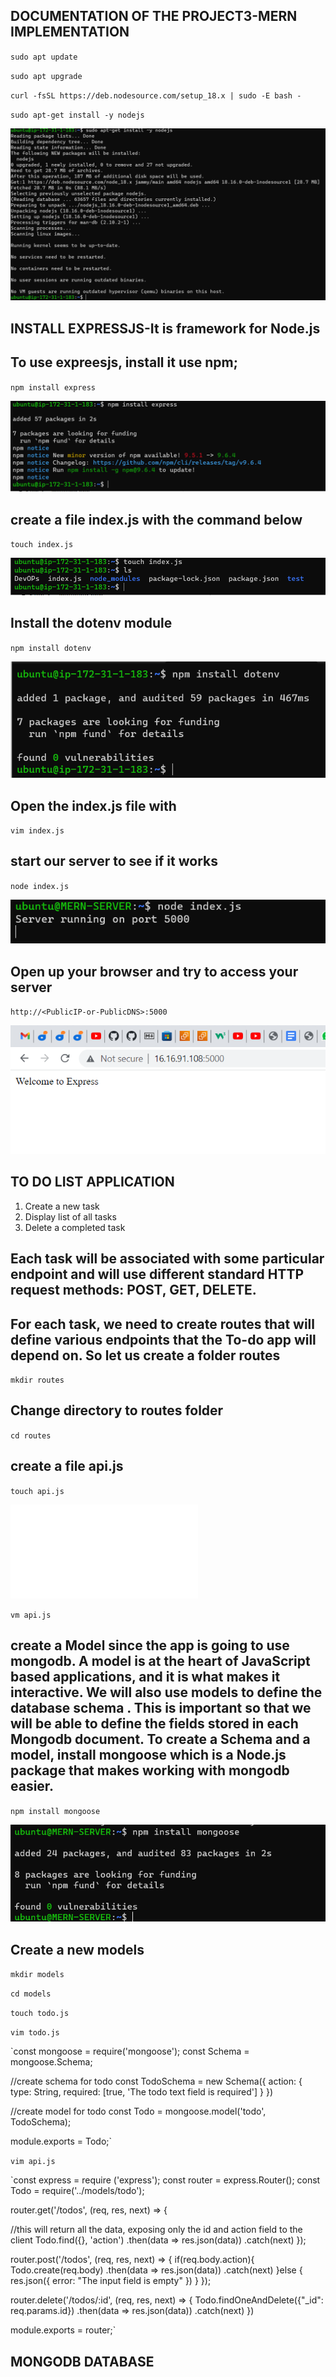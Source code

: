 ## DOCUMENTATION OF THE PROJECT3-MERN IMPLEMENTATION

`sudo apt update`

`sudo apt upgrade`

`curl -fsSL https://deb.nodesource.com/setup_18.x | sudo -E bash -`

`sudo apt-get install -y nodejs`

![Node.js installation](./images/Install%20Node.js%20on%20the%20server.PNG)

## INSTALL EXPRESSJS-It is framework for Node.js

## To use expreesjs, install it use npm;

`npm install express`

![express installation](./images/installing-express.PNG)

## create a file index.js with the command below

`touch index.js`

![Ndex.js file](./images/Ndex.js%20status.PNG)

## Install the dotenv module

`npm install dotenv`

![dotenv](./images/Installing%20dotenv.PNG)

## Open the index.js file with

`vim index.js`

## start our server to see if it works

`node index.js`

![Server running](./images/Server%20status.PNG)

## Open up your browser and try to access your server

`http://<PublicIP-or-PublicDNS>:5000`

![access the Server](./images/Webpage.PNG)



## TO DO LIST APPLICATION

1. Create a new task
2. Display list of all tasks
3. Delete a completed task

## Each task will be associated with some particular endpoint and will use different standard HTTP request methods: POST, GET, DELETE.

## For each task, we need to create routes that will define various endpoints that the To-do app will depend on. So let us create a folder routes


`mkdir routes`

## Change directory to routes folder

`cd routes`

## create a file api.js

`touch api.js`

![apifile](./images/Fileapi.js)


`vm api.js`

## create a Model since the app is going to use mongodb. A model is at the heart of JavaScript based applications, and it is what makes it interactive. We will also use models to define the database schema . This is important so that we will be able to define the fields stored in each Mongodb document. To create a Schema and a model, install mongoose which is a Node.js package that makes working with mongodb easier.

`npm install mongoose`

![mongoose](./images/Mongoose%20installed.PNG)

## Create a new models

`mkdir models`

`cd models`

`touch todo.js`

`vim todo.js`

`const mongoose = require('mongoose');
const Schema = mongoose.Schema;

//create schema for todo
const TodoSchema = new Schema({
action: {
type: String,
required: [true, 'The todo text field is required']
}
})

//create model for todo
const Todo = mongoose.model('todo', TodoSchema);

module.exports = Todo;`


`vim api.js`

`const express = require ('express');
const router = express.Router();
const Todo = require('../models/todo');

router.get('/todos', (req, res, next) => {

//this will return all the data, exposing only the id and action field to the client
Todo.find({}, 'action')
.then(data => res.json(data))
.catch(next)
});

router.post('/todos', (req, res, next) => {
if(req.body.action){
Todo.create(req.body)
.then(data => res.json(data))
.catch(next)
}else {
res.json({
error: "The input field is empty"
})
}
});

router.delete('/todos/:id', (req, res, next) => {
Todo.findOneAndDelete({"_id": req.params.id})
.then(data => res.json(data))
.catch(next)
})

module.exports = router;`

## MONGODB DATABASE

## 

